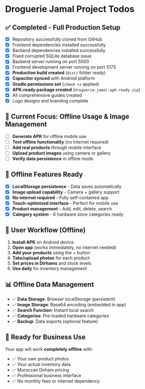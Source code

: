 # Droguerie Jamal Project Todos

## ✅ Completed - Full Production Setup
- [x] Repository successfully cloned from GitHub
- [x] Frontend dependencies installed successfully
- [x] Backend dependencies installed successfully
- [x] Fixed corrupted SQLite database issue
- [x] Backend server running on port 5000
- [x] Frontend development server running on port 5173
- [x] **Production build created** (`dist/` folder ready)
- [x] **Capacitor synced** with Android platform
- [x] **Gradle permissions set** (`chmod +x` applied)
- [x] **APK-ready package created** (`droguerie-jamal-apk-ready.zip`)
- [x] All comprehensive guides created
- [x] Logo designs and branding complete

## 🎯 Current Focus: Offline Usage & Image Management
- [ ] **Generate APK** for offline mobile use
- [ ] **Test offline functionality** (no internet required)
- [ ] **Add real products** through mobile interface
- [ ] **Upload product images** using camera or gallery
- [ ] **Verify data persistence** in offline mode

## 📱 Offline Features Ready
- [x] **LocalStorage persistence** - Data saves automatically
- [x] **Image upload capability** - Camera + gallery support
- [x] **No internet required** - Fully self-contained app
- [x] **Touch-optimized interface** - Perfect for mobile use
- [x] **Product management** - Add, edit, delete, search
- [x] **Category system** - 6 hardware store categories ready

## 🏪 User Workflow (Offline)
1. **Install APK** on Android device
2. **Open app** (works immediately, no internet needed)
3. **Add your products** using the + button
4. **Take/upload photos** for each product
5. **Set prices in Dirhams** and stock levels
6. **Use daily** for inventory management

## 📊 Offline Data Management
- ✅ **Data Storage**: Browser localStorage (persistent)
- ✅ **Image Storage**: Base64 encoding (embedded in app)
- ✅ **Search Function**: Instant local search
- ✅ **Categories**: Pre-loaded hardware categories
- ✅ **Backup**: Data exports (optional feature)

## 🚀 Ready for Business Use
Your app will work **completely offline** with:
- ✅ Your own product photos
- ✅ Your actual inventory data
- ✅ Moroccan Dirham pricing
- ✅ Professional business interface
- ✅ No monthly fees or internet dependency

